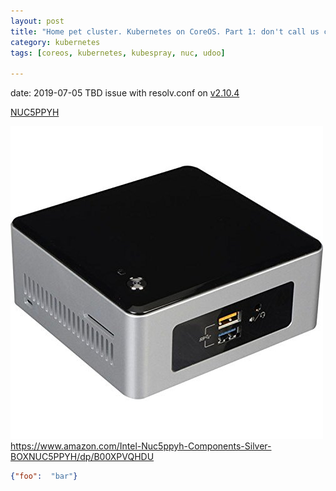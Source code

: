 ```yaml
---
layout: post
title: "Home pet cluster. Kubernetes on CoreOS. Part 1: don't call us cattle!"
category: kubernetes
tags: [coreos, kubernetes, kubespray, nuc, udoo]

---
```

date: 2019-07-05
TBD
issue with resolv.conf on [v2.10.4](https://github.com/kubernetes-sigs/kubespray/issues/2831)

[NUC5PPYH](https://www.intel.com/content/www/us/en/products/boards-kits/nuc/kits/nuc5ppyh.html)

<!--more-->

![NUC5PPYH](/assets/images/k8s-coreos-home-baremetal/nuc5ppyh.jpg)
https://www.amazon.com/Intel-Nuc5ppyh-Components-Silver-BOXNUC5PPYH/dp/B00XPVQHDU

```json
{"foo":  "bar"}
```


